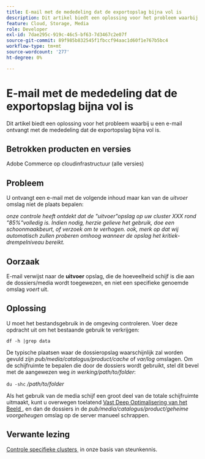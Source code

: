 ```yaml
---
title: E-mail met de mededeling dat de exportopslag bijna vol is
description: Dit artikel biedt een oplossing voor het probleem waarbij u een e-mail ontvangt met de mededeling dat de exportopslag bijna vol is.
feature: Cloud, Storage, Media
role: Developer
exl-id: 7dae295c-919c-46c5-bf63-7d3467c2e07f
source-git-commit: 89f985b832545f1fbccf94aac1d60f1e767b5bc4
workflow-type: tm+mt
source-wordcount: '277'
ht-degree: 0%

---
```


# E-mail met de mededeling dat de exportopslag bijna vol is

Dit artikel biedt een oplossing voor het probleem waarbij u een e-mail ontvangt met de mededeling dat de exportopslag bijna vol is.

## Betrokken producten en versies

Adobe Commerce op cloudinfrastructuur (alle versies)

## Probleem

U ontvangt een e-mail met de volgende inhoud maar kan van de *uitvoer* omslag niet de plaats bepalen:

*onze controle heeft ontdekt dat de &quot;uitvoer&quot;opslag op uw cluster XXX rond &quot;85%&quot;volledig is.*
*Indien nodig, herzie gelieve het gebruik, doe een schoonmaakbeurt, of verzoek om te verhogen.*
*ook, merk op dat wij automatisch zullen proberen omhoog wanneer de opslag het kritiek-drempelniveau bereikt.*

## Oorzaak

E-mail verwijst naar de **uitvoer** opslag, die de hoeveelheid schijf is die aan de dossiers/media wordt toegewezen, en niet een specifieke genoemde omslag *voert* uit.

## Oplossing

U moet het bestandsgebruik in de omgeving controleren. Voer deze opdracht uit om het bestaande gebruik te verkrijgen:

`df -h |grep data`

De typische plaatsen waar de dossieropslag waarschijnlijk zal worden gevuld zijn *pub/media/catalogus/product/cache* of *var/log* omslagen. Om de schijfruimte te bepalen die door de dossiers wordt gebruikt, stel dit bevel met de aangewezen weg *in werking/path/to/folder*:

`du -shc` */path/to/folder*

Als het gebruik van de media schijf een groot deel van de totale schijfruimte uitmaakt, kunt u overwegen toelatend [&#x200B; Vast Deep Optimalisering van het Beeld &#x200B;](https://experienceleague.adobe.com/nl/docs/commerce-cloud-service/user-guide/cdn/fastly-image-optimization#deep-image-optimization), en dan de dossiers in de *pub/media/catalogus/product/geheime voorgeheugen* omslag op de server manueel schrappen.

## Verwante lezing

[&#x200B; Controle specifieke clusters &#x200B;](https://experienceleague.adobe.com/nl/docs/commerce-cloud-service/user-guide/develop/storage/manage-disk-space#check-dedicated-clusters) in onze basis van steunkennis.
